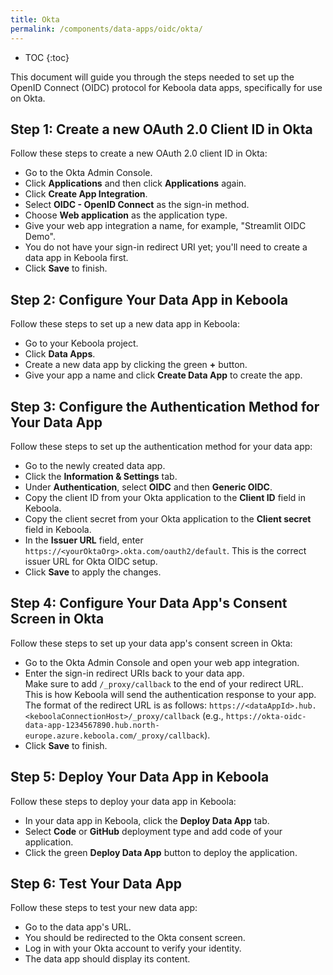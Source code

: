 ```yaml
---
title: Okta
permalink: /components/data-apps/oidc/okta/
---
```


* TOC
{:toc}

This document will guide you through the steps needed to set up the OpenID Connect (OIDC) protocol for Keboola data apps, specifically for use on Okta.

## Step 1: Create a new OAuth 2.0 Client ID in Okta
Follow these steps to create a new OAuth 2.0 client ID in Okta:

- Go to the Okta Admin Console.
- Click **Applications** and then click **Applications** again.
- Click **Create App Integration**.
- Select **OIDC - OpenID Connect** as the sign-in method.
- Choose **Web application** as the application type.
- Give your web app integration a name, for example, "Streamlit OIDC Demo".
- You do not have your sign-in redirect URI yet; you'll need to create a data app in Keboola first.
- Click **Save** to finish.

## Step 2: Configure Your Data App in Keboola
Follow these steps to set up a new data app in Keboola:

- Go to your Keboola project.
- Click **Data Apps**.
- Create a new data app by clicking the green **+** button.
- Give your app a name and click **Create Data App** to create the app.

## Step 3: Configure the Authentication Method for Your Data App
Follow these steps to set up the authentication method for your data app:

- Go to the newly created data app.
- Click the **Information & Settings** tab.
- Under **Authentication**, select **OIDC** and then **Generic OIDC**.
- Copy the client ID from your Okta application to the **Client ID** field in Keboola.
- Copy the client secret from your Okta application to the **Client secret** field in Keboola.
- In the **Issuer URL** field, enter `https://<yourOktaOrg>.okta.com/oauth2/default`. This is the correct issuer URL for Okta OIDC setup.
- Click **Save** to apply the changes.

## Step 4: Configure Your Data App's Consent Screen in Okta
Follow these steps to set up your data app's consent screen in Okta:

- Go to the Okta Admin Console and open your web app integration.
- Enter the sign-in redirect URIs back to your data app. <br>Make sure to add `/_proxy/callback` to the end of your redirect URL. <br>This is how Keboola will send the authentication response to your app. The format of the redirect URL is as follows: `https://<dataAppId>.hub.<keboolaConnectionHost>/_proxy/callback`
(e.g., `https://okta-oidc-data-app-1234567890.hub.north-europe.azure.keboola.com/_proxy/callback`).
- Click **Save** to finish.

## Step 5: Deploy Your Data App in Keboola
Follow these steps to deploy your data app in Keboola:

- In your data app in Keboola, click the **Deploy Data App** tab.
- Select **Code** or **GitHub** deployment type and add code of your application.
- Click the green **Deploy Data App** button to deploy the application.

## Step 6: Test Your Data App
Follow these steps to test your new data app:

- Go to the data app's URL.
- You should be redirected to the Okta consent screen.
- Log in with your Okta account to verify your identity.
- The data app should display its content. 
